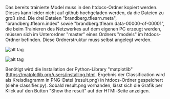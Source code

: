 Das bereits trainierte Model muss in den htdocs-Ordner kopiert werden. Dieses kann leider nicht auf github 
hochgeladen werden, da die Dateien zu groß sind. Die drei Dateien "brandberg.tflearn.meta", "brandberg.tflearn.index" sowie 
"brandberg.tflearn.data-00000-of-00001", die beim Trainieren des Netzwerkes auf dem eigenen PC erzeugt werden, müssen sich 
im Unterordner "master" eines Ordners "models" im htdocs-Ordner befinden. Diese Ordnerstruktur muss selbst angelegt werden.

![alt tag](https://github.com/stereolith/brandberg-ki-10/blob/master/Ordner-Struktur.PNG)


![alt tag](https://github.com/stereolith/brandberg-ki-10/blob/master/Ordner-Struktur-model-Dateien.PNG)

Benötigt wird die Installation der Python-Library "matplotlib" (https://matplotlib.org/users/installing.html.
Ergebnis der Classification wird als Kreisdiagramm in PNG-Datei (result.png) in htdocs-Ordner gespeichert (siehe classifier.py).
Sobald result.png vorhanden, lässt sich die Grafik per Klick auf den Button "Show the result" auf der HTMl-Seite anzeigen.
